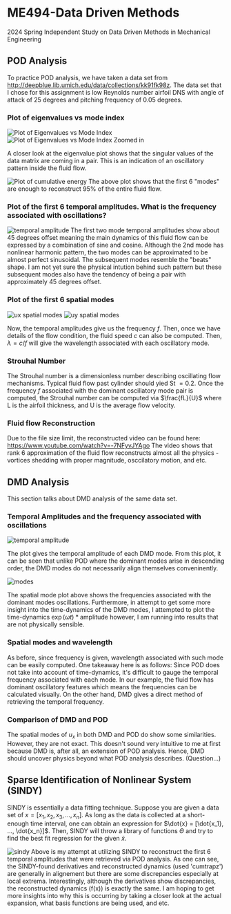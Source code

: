 # ME494-Data Driven Methods
 2024 Spring Independent Study on Data Driven Methods in Mechanical Engineering

## POD Analysis 
To practice POD analysis, we have taken a data set from  http://deepblue.lib.umich.edu/data/collections/kk91fk98z. The data set that I chose for this assignment is low Reynolds number airfoil DNS with angle of attack of 25 degrees and pitching frequency of 0.05 degrees. 

### Plot of eigenvalues vs mode index
![Plot of Eigenvalues vs Mode Index](images/singular_values.png)
![Plot of Eigenvalues vs Mode Index Zoomed in](images/singular_values_zoom.png)

A closer look at the eigenvalue plot shows that the singular values of the data matrix are coming in a pair. This is an indication of an oscillatory pattern inside the fluid flow.

![Plot of cumulative energy](images/cumsum.png)
The above plot shows that the first 6 "modes" are enough to reconstruct 95% of the entire fluid flow.

### Plot of the first 6 temporal amplitudes. What is the frequency associated with oscillations?
![temporal amplitude](images/temporal_amplitdues.png)
The first two mode temporal amplitudes show about 45 degrees offset meaning the main dynamics of this fluid flow can be expressed by a combination of sine and cosine. Although the 2nd mode has nonlinear harmonic pattern, the two modes can be approximated to be almost perfect sinusoidal. The subsequent modes resemble the "beats" shape. I am not yet sure the physical intution behind such pattern but these subsequent modes also have the tendency of being a pair with approximately 45 degrees offset.

### Plot of the first 6 spatial modes
![ux spatial modes](images/ux_spatial%20modes.png)
![uy spatial modes](images/uy_spatial%20modes.png)

Now, the temporal amplitudes give us the frequency $f$. Then, once we have details of the flow condition, the fluid speed $c$ can also be computed. Then, $\lambda = c / f$ will give the wavelength associated with each oscillatory mode.

### Strouhal Number
The Strouhal number is a dimensionless number describing oscillating flow mechanisms. Typical fluid flow past cylinder should yied St $= 0.2$. Once the frequency $f$ associated with the dominant oscillatory mode pair is computed, the Strouhal number can be computed via $\frac{fL}{U}$ where L is the airfoil thickness, and U is the average flow velocity. 

### Fluid flow Reconstruction
Due to the file size limit, the reconstructed video can be found here: https://www.youtube.com/watch?v=-7NFyvJYAgo
The video shows that rank 6 approximation of the fluid flow reconstructs almost all the physics - vortices shedding with proper magnitude, osccilatory motion, and etc.

## DMD Analysis

This section talks about DMD analysis of the same data set.

### Temporal Amplitudes and the frequency associated with oscillations
![temporal amplitude](images/dmd_mode_amplitudes.png)

The plot gives the temporal amplitude of each DMD mode.
From this plot, it can be seen that unlike POD where the dominant modes arise in descending order, the DMD modes do not necessarily align themselves conveninently.

![modes](images/dmd_modes.png)

The spatial mode plot above shows the frequencies associated with the dominant modes oscillations.
Furthermore, in attempt to get some more insight into the time-dynamics of the DMD modes, I attempted to plot the time-dynamics 
$\exp(\omega t)*\text{amplitude}$
however, I am running into results that are not physically sensible.


### Spatial modes and wavelength
As before, since frequency is given, wavelength associated with such mode can be easily computed. One takeaway here is as follows: Since POD does not take into account of time-dynamics, it's difficult to gauge the temporal frequency associated with each mode. In our example, the fluid flow has dominant oscillatory features which means the frequencies can be calculated visually. On the other hand, DMD gives a direct method of retrieving the temporal frequency. 

### Comparison of DMD and POD
The spatial modes of $u_x$ in both DMD and POD do show some similarities. However, they are not exact. This doesn't sound very intuitive to me at first because DMD is, after all, an extension of POD analysis. Hence, DMD should uncover physics beyond what POD analysis describes. (Question...)

## Sparse Identification of Nonlinear System (SINDY)
SINDY is essentially a data fitting technique. Suppose you are given a data set of $x = [x_1, x_2, x_3, ... , x_n].$ As long as the data is collected at a short-enough time interval, one can obtain an expression for $\dot{x} = [\dot{x_1}, ..., \dot{x_n}]$. Then, SINDY will throw a library of functions $\Theta$ and try to find the best fit regression for the given $\dot{x}$.

![sindy](images/sindy.png)
Above is my attempt at utilizing SINDY to reconstruct the first 6 temporal amplitudes that were retrieved via POD analysis. As one can see, the SINDY-found derivatives and reconstructed dynamics (used 'cumtrapz') are generally in alignement but there are some discrepancies especially at local extrema. Interestingly, although the derivatives show discrepancies, the reconstructed dynamics (f(x)) is exactly the same. I am hoping to get more insights into why this is occurring by taking a closer look at the actual expansion, what basis functions are being used, and etc.